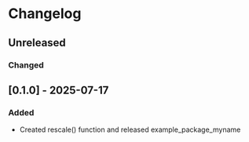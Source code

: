 # Changelog

## Unreleased

### Changed

## [0.1.0] - 2025-07-17

### Added

- Created rescale() function and released example_package_myname
